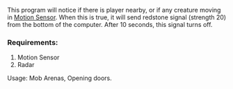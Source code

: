 This program will notice if there is player nearby, or if any creature moving in [Motion Sensor](https://ocdoc.cil.li/block:motion_sensor). When this is true, it will send redstone signal (strength 20) from the bottom of the computer. After 10 seconds, this signal turns off.

### Requirements:
1.  Motion Sensor
2.  Radar

Usage: Mob Arenas, Opening doors.
